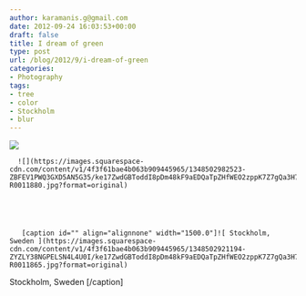 ```yaml
---
author: karamanis.g@gmail.com
date: 2012-09-24 16:03:53+00:00
draft: false
title: I dream of green
type: post
url: /blog/2012/9/i-dream-of-green
categories:
- Photography
tags:
- tree
- color
- Stockholm
- blur
---
```


![](https://images.squarespace-cdn.com/content/v1/4f3f61bae4b063b909445965/1348502751566-BBPCRJKMYEVHO2DQCL1N/ke17ZwdGBToddI8pDm48kF9aEDQaTpZHfWEO2zppK7Z7gQa3H78H3Y0txjaiv_0fDoOvxcdMmMKkDsyUqMSsMWxHk725yiiHCCLfrh8O1z5QPOohDIaIeljMHgDF5CVlOqpeNLcJ80NK65_fV7S1UX7HUUwySjcPdRBGehEKrDf5zebfiuf9u6oCHzr2lsfYZD7bBzAwq_2wCJyqgJebgg/20120922-R0011863.jpg?format=original)

  


  
      ![](https://images.squarespace-cdn.com/content/v1/4f3f61bae4b063b909445965/1348502982523-ZBFEV1PWQ3GXD5AN5G35/ke17ZwdGBToddI8pDm48kF9aEDQaTpZHfWEO2zppK7Z7gQa3H78H3Y0txjaiv_0fDoOvxcdMmMKkDsyUqMSsMWxHk725yiiHCCLfrh8O1z5QPOohDIaIeljMHgDF5CVlOqpeNLcJ80NK65_fV7S1UX7HUUwySjcPdRBGehEKrDf5zebfiuf9u6oCHzr2lsfYZD7bBzAwq_2wCJyqgJebgg/20120922-R0011880.jpg?format=original)

  


  
       [caption id="" align="alignnone" width="1500.0"]![ Stockholm, Sweden ](https://images.squarespace-cdn.com/content/v1/4f3f61bae4b063b909445965/1348502921194-ZYZLY38NGPELSN4L4U0I/ke17ZwdGBToddI8pDm48kF9aEDQaTpZHfWEO2zppK7Z7gQa3H78H3Y0txjaiv_0fDoOvxcdMmMKkDsyUqMSsMWxHk725yiiHCCLfrh8O1z5QPOohDIaIeljMHgDF5CVlOqpeNLcJ80NK65_fV7S1UX7HUUwySjcPdRBGehEKrDf5zebfiuf9u6oCHzr2lsfYZD7bBzAwq_2wCJyqgJebgg/20120922-R0011865.jpg?format=original)
 Stockholm, Sweden [/caption]
